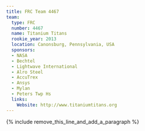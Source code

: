 ```yaml
---
title: FRC Team 4467
team:
  type: FRC
  number: 4467
  name: Titanium Titans
  rookie_year: 2013
  location: Canonsburg, Pennsylvania, USA
  sponsors:
  - NASA
  - Bechtel
  - Lightwave International
  - Alro Steel
  - AccuTrex
  - Ansys
  - Mylan
  - Peters Twp Hs
  links:
    Website: http://www.titaniumtitans.org
---
```


{% include remove_this_line_and_add_a_paragraph %}